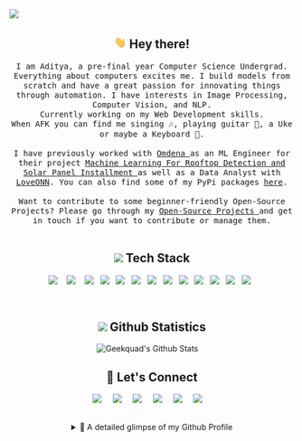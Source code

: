 <!-- <h2 align="center">
<code> <h4> Algorithms are opinions embedded in code. <h2> </code> -->
<img src="assets\aurora.gif" width="900">
<h2 align="center"><img src="assets\hi.gif" height="21"> Hey there! </h2>
<p align="center">
  <samp>
I am Aditya, a pre-final year Computer Science Undergrad. Everything about computers excites me. I build models from scratch and have a great passion for innovating things through automation. I have interests in Image Processing, Computer Vision, and NLP. 
  </samp>
  <br>
  <samp>
Currently working on my Web Development skills.
  </samp>
  <br>
  <samp>
  When AFK you can find me singing 🎶, playing guitar 🎸, a Uke or maybe a Keyboard 🎹. 
  </samp>
  <br><br>

  <samp>
I have previously worked with <a href="https://omdena.com/">Omdena </a> as an ML Engineer for their project <a href="https://omdena.com/blog/machine-learning-rooftops/"> Machine Learning For Rooftop Detection and Solar Panel Installment </a>as well as a Data Analyst with <a href="https://www.loveonn.com/"> LoveONN</a>. 
You can also find some of my PyPi packages <a href="https://pypi.org/user/geekquad/"> here</a>.
<br><br>
<samp>  
Want to contribute to some beginner-friendly Open-Source Projects? Please go through my <a href="https://github.com/geekquad/geekquad/blob/master/OpenSourceProjects.md"> Open-Source Projects </a> and get in touch if you want to contribute or manage them.
   </samp>
  <br> <br>
  <!-- <img src="https://komarev.com/ghpvc/?username=geekquad" alt="geekquad" />  -->
</p>

<h2 align="center">  <img src="https://emojipedia-us.s3.dualstack.us-west-1.amazonaws.com/thumbs/120/facebook/230/male-technologist_1f468-200d-1f4bb.png" height="20"> Tech Stack</h2>
<p align="center">
  <img src="https://img.shields.io/badge/HTML5-E34F26?style=for-the-badge&logo=html5&logoColor=white" />&nbsp;&nbsp;&nbsp;
  <img src="https://img.shields.io/badge/CSS3-1572B6?style=for-the-badge&logo=css3&logoColor=white" />&nbsp;&nbsp;&nbsp;
  <img src="https://img.shields.io/badge/Netlify-00C7B7?style=for-the-badge&logo=netlify&logoColor=whitee" />&nbsp;&nbsp;
  <img src="https://img.shields.io/badge/C%2B%2B-00599C?style=for-the-badge&logo=c%2B%2B&logoColor=white" />&nbsp;&nbsp;
  <img src="https://img.shields.io/badge/Python-14354C?style=for-the-badge&logo=python&logoColor=white" />&nbsp;&nbsp; 
  <img src="https://img.shields.io/badge/Heroku-430098?style=for-the-badge&logo=heroku&logoColor=white" />&nbsp;&nbsp;
  <img src="https://img.shields.io/badge/Flask-000000?style=for-the-badge&logo=flask&logoColor=white" />&nbsp;&nbsp;
  <img src="https://img.shields.io/badge/git%20-%231572B6.svg?&style=for-the-badge&logo=git&logoColor=white" />&nbsp;&nbsp;
  <img src="https://img.shields.io/badge/numpy-%23013243.svg?style=for-the-badge&logo=numpy&logoColor=white" />&nbsp;&nbsp;
  <img src="https://img.shields.io/badge/pandas-%23150458.svg?style=for-the-badge&logo=pandas&logoColor=white" />&nbsp;&nbsp;
  <img src="https://img.shields.io/badge/PyTorch-%23EE4C2C.svg?style=for-the-badge&logo=PyTorch&logoColor=white" />&nbsp;&nbsp;
  <img src="https://img.shields.io/badge/TensorFlow-%23FF6F00.svg?style=for-the-badge&logo=TensorFlow&logoColor=white" />&nbsp;&nbsp;
  <img src="https://img.shields.io/badge/Keras-%23D00000.svg?style=for-the-badge&logo=Keras&logoColor=white" />&nbsp;&nbsp;
</p>
<br>

<h2 align="center"><img src="https://myoctocat.com/assets/images/base-octocat.svg" height="20"> Github Statistics </h2>
<p align="center">
<img src="https://github-readme-stats.vercel.app/api?username=geekquad&count_private=true&layout=compact&hide=html&theme=synthwave" alt="Geekquad's Github Stats" />&nbsp;&nbsp;&nbsp;&nbsp;
</p>

<!-- <p align="center"> <img src="https://github-readme-streak-stats.herokuapp.com/?user=geekquad" /> </p> -->
<!-- https://github-readme-stats.vercel.app/api/top-langs/?username=geekquad&layout=compact -->

<h2 align="center"> 🔗 Let's Connect </h2>
<p align="center">
  <a target="_blank"href="https://www.linkedin.com/in/geekquad/"><img src="https://img.shields.io/badge/LinkedIn-0077B5?style=for-the-badge&logo=linkedin&logoColor=white" /></a>&nbsp;&nbsp;&nbsp;&nbsp;
  <a target="_blank"href="https://twitter.com/geekquad_"><img src="https://img.shields.io/badge/Twitter-1DA1F2?style=for-the-badge&logo=twitter&logoColor=white" /></a>&nbsp;&nbsp;&nbsp;&nbsp;
  <a href="mailto:adityaastranaut@gmail.com?subject=Hello%20Harsh,%20From%20Github"><img src="https://img.shields.io/badge/gmail-%23D14836.svg?&style=for-the-badge&logo=gmail&logoColor=white" /></a>&nbsp;&nbsp;&nbsp;&nbsp;
  <a href="https://www.instagram.com/heatofcombustion/"><img src="https://img.shields.io/badge/instagram-%23D14836.svg?&style=for-the-badge&logo=instagram&logoColor=pink" /></a>&nbsp;&nbsp;&nbsp;&nbsp;
  <a href="https://dev.to/geekquad"><img src="https://img.shields.io/badge/dev.to-0A0A0A?style=for-the-badge&logo=dev.to&logoColor=white" /></a>&nbsp;&nbsp;&nbsp;&nbsp;
  <a href="https://geekquad.hashnode.dev/"><img src="https://img.shields.io/badge/hashnode-%27D1203.svg?&style=for-the-badge&logo=hashnode&logoColor=white" /></a>&nbsp;&nbsp;&nbsp;&nbsp;
</p>
<br>

<details align="center">
<summary>🔎 A detailed glimpse of my Github Profile </summary>
<br>
<br>

---

![Metrics](https://metrics.lecoq.io/geekquad?template=classic&isocalendar=1&languages=1&lines=1&activity=1&notable=1&followup=1&achievements=1&isocalendar.duration=half-year&languages.limit=8&languages.colors=github&languages.threshold=0%25&followup.sections=repositories&activity.limit=5&activity.days=14&activity.filter=all&activity.visibility=all&activity.timestamps=false&achievements.threshold=C&achievements.secrets=true&achievements.limit=0&notable.repositories=false&config.timezone=Asia%2FCalcutta)
